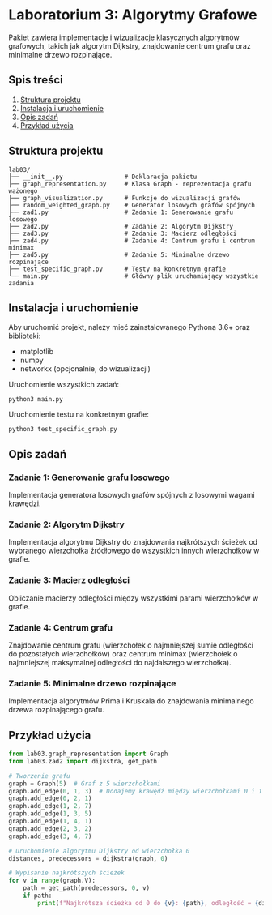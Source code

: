 # Laboratorium 3: Algorytmy Grafowe

Pakiet zawiera implementacje i wizualizacje klasycznych algorytmów grafowych, takich jak algorytm Dijkstry, znajdowanie centrum grafu oraz minimalne drzewo rozpinające.

## Spis treści

1. [Struktura projektu](#struktura-projektu)
2. [Instalacja i uruchomienie](#instalacja-i-uruchomienie)
3. [Opis zadań](#opis-zadań)
4. [Przykład użycia](#przykład-użycia)

## Struktura projektu

```
lab03/
├── __init__.py                 # Deklaracja pakietu
├── graph_representation.py     # Klasa Graph - reprezentacja grafu ważonego
├── graph_visualization.py      # Funkcje do wizualizacji grafów
├── random_weighted_graph.py    # Generator losowych grafów spójnych
├── zad1.py                     # Zadanie 1: Generowanie grafu losowego
├── zad2.py                     # Zadanie 2: Algorytm Dijkstry
├── zad3.py                     # Zadanie 3: Macierz odległości
├── zad4.py                     # Zadanie 4: Centrum grafu i centrum minimax
├── zad5.py                     # Zadanie 5: Minimalne drzewo rozpinające
├── test_specific_graph.py      # Testy na konkretnym grafie
└── main.py                     # Główny plik uruchamiający wszystkie zadania
```

## Instalacja i uruchomienie

Aby uruchomić projekt, należy mieć zainstalowanego Pythona 3.6+ oraz biblioteki:

- matplotlib
- numpy
- networkx (opcjonalnie, do wizualizacji)

Uruchomienie wszystkich zadań:

```
python3 main.py
```

Uruchomienie testu na konkretnym grafie:

```
python3 test_specific_graph.py
```

## Opis zadań

### Zadanie 1: Generowanie grafu losowego

Implementacja generatora losowych grafów spójnych z losowymi wagami krawędzi.

### Zadanie 2: Algorytm Dijkstry

Implementacja algorytmu Dijkstry do znajdowania najkrótszych ścieżek od wybranego wierzchołka źródłowego do wszystkich innych wierzchołków w grafie.

### Zadanie 3: Macierz odległości

Obliczanie macierzy odległości między wszystkimi parami wierzchołków w grafie.

### Zadanie 4: Centrum grafu

Znajdowanie centrum grafu (wierzchołek o najmniejszej sumie odległości do pozostałych wierzchołków) oraz centrum minimax (wierzchołek o najmniejszej maksymalnej odległości do najdalszego wierzchołka).

### Zadanie 5: Minimalne drzewo rozpinające

Implementacja algorytmów Prima i Kruskala do znajdowania minimalnego drzewa rozpinającego grafu.

## Przykład użycia

```python
from lab03.graph_representation import Graph
from lab03.zad2 import dijkstra, get_path

# Tworzenie grafu
graph = Graph(5)  # Graf z 5 wierzchołkami
graph.add_edge(0, 1, 3)  # Dodajemy krawędź między wierzchołkami 0 i 1 o wadze 3
graph.add_edge(0, 2, 1)
graph.add_edge(1, 2, 7)
graph.add_edge(1, 3, 5)
graph.add_edge(1, 4, 1)
graph.add_edge(2, 3, 2)
graph.add_edge(3, 4, 7)

# Uruchomienie algorytmu Dijkstry od wierzchołka 0
distances, predecessors = dijkstra(graph, 0)

# Wypisanie najkrótszych ścieżek
for v in range(graph.V):
    path = get_path(predecessors, 0, v)
    if path:
        print(f"Najkrótsza ścieżka od 0 do {v}: {path}, odległość = {distances[v]}")
```
